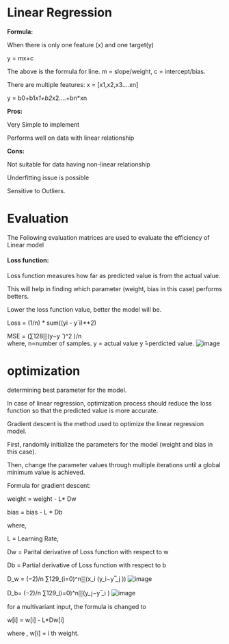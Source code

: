 # Linear Regression

**Formula:**

When there is only one feature (x) and one target(y)

y = mx+c

The above is the formula for line. m = slope/weight, c = intercept/bias.


There are multiple features:  x = [x1,x2,x3....xn]

y = b0+b1*x1+b2*x2....+bn*xn


**Pros:**

Very Simple to implement

Performs well on data with linear relationship

**Cons:**

Not suitable for data having non-linear relationship

Underfitting issue is possible

Sensitive to Outliers.


# Evaluation

The Following evaluation matrices are used to evaluate the efficiency of Linear model

#### Loss function: 

Loss function measures how far as predicted value is from the actual value. 

This will help in finding which parameter (weight, bias in this case) performs betters. 

Lower the loss function value, better the model will be. 


Loss = (1/n) * sum((yi - y`i)**2)

MSE = (∑128▒(y−y ̂ )^2 )/n    
where,
 n=number of samples.
 y = actual value
y ̂=perdicted value.
![image](https://user-images.githubusercontent.com/26898960/145043935-533b9252-6d67-45f9-bbfb-ecb4cafd1479.png)


# optimization

determining best parameter for the model. 

In case of linear regression, optimization process should reduce the loss function so that the predicted value is more accurate. 


Gradient descent is the method used to optimize the linear regression model.


First, randomly initialize the parameters for the model (weight and bias in this case).

Then, change the parameter values through multiple iterations until a global minimum value is achieved. 

Formula for gradient descent:

weight = weight - L* Dw

bias = bias - L * Db

where,

L = Learning Rate,

Dw = Parital derivative of Loss function with respect to w

Db = Partial derivative of Loss function with respect to b



D_w  =  (−2)/n ∑129_(i=0)^n▒(x_i (y_i−y ̅_j )) ![image](https://user-images.githubusercontent.com/26898960/145042434-ddcb772c-7689-4c1f-852d-775dd2eaeb17.png)


D_b= (−2)/n ∑129_(i=0)^n▒(y_j−y ̅_i ) ![image](https://user-images.githubusercontent.com/26898960/145042387-4fa4ed4f-cb67-4192-8aee-11bc05428afa.png)




for a multivariant input, the formula is changed to 

w[i] = w[i] - L*Dw[i]

where , w[i] = i th weight.




